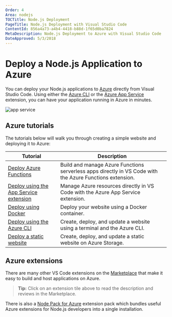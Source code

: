 ```yaml
---
Order: 4
Area: nodejs
TOCTitle: Node.js Deployment
PageTitle: Node.js Deployment with Visual Studio Code
ContentId: 856a4a73-a4b4-4418-b88d-1f65d0ba7824
MetaDescription: Node.js Deployment to Azure with Visual Studio Code
DateApproved: 5/3/2018
---
```

# Deploy a Node.js Application to Azure

You can deploy your Node.js applications to [Azure](https://azure.microsoft.com) directly from Visual Studio Code. Using either the [Azure CLI](https://docs.microsoft.com/cli/azure/overview?view=azure-cli-latest) or the [Azure App Service](https://marketplace.visualstudio.com/items?itemName=ms-azuretools.vscode-azureappservice) extension, you can have your application running in Azure in minutes.

![app service](images/nodejs-deployment/azure-app-service-tools.png)

## Azure tutorials

The tutorials below will walk you through creating a simple website and deploying it to Azure:

Tutorial | Description
--- | ---
[Deploy Azure Functions](/tutorials/functions-extension/getting-started) | Build and manage Azure Functions serverless apps directly in VS Code with the Azure Functions extension.
[Deploy using the App Service extension](/tutorials/app-service-extension/getting-started) | Manage Azure resources directly in VS Code with the Azure App Service extension.
[Deploy using Docker](/tutorials/docker-extension/getting-started) | Deploy your website using a Docker container.
[Deploy using the Azure CLI](/tutorials/nodejs-deployment/getting-started) | Create, deploy, and update a website using a terminal and the Azure CLI.
[Deploy a static website](/tutorials/static-website/getting-started) | Create, deploy, and update a static website on Azure Storage.

## Azure extensions

There are many other VS Code extensions on the [Marketplace](https://marketplace.visualstudio.com/search?term=azure&target=VSCode&category=All%20categories&sortBy=Relevance) that make it easy to build and host applications on Azure.

<div class="marketplace-extensions-azure-curated-short"></div>

> **Tip:** Click on an extension tile above to read the description and reviews in the Marketplace.

There is also a [Node Pack for Azure](https://marketplace.visualstudio.com/items?itemName=ms-vscode.vscode-node-azure-pack) extension pack which bundles useful Azure extensions for Node.js developers into a single installation.
